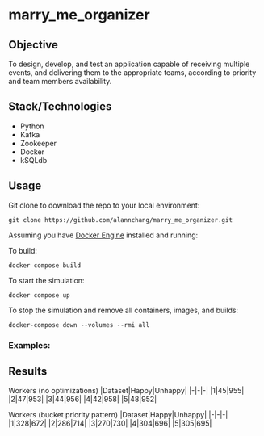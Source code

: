 # marry_me_organizer

## Objective

To design, develop, and test an application capable of receiving multiple events, and delivering them to the appropriate teams, according to priority and team members availability.

## Stack/Technologies

- Python
- Kafka
- Zookeeper
- Docker
- kSQLdb

## Usage

Git clone to download the repo to your local environment:
```
git clone https://github.com/alannchang/marry_me_organizer.git
```

Assuming you have [Docker Engine](https://docs.docker.com/engine/) installed and running:

To build:
```
docker compose build
```

To start the simulation:
```
docker compose up
```

To stop the simulation and remove all containers, images, and builds: 
```
docker-compose down --volumes --rmi all
```



### Examples:



## Results

Workers (no optimizations)
|Dataset|Happy|Unhappy|
|-|-|-|
|1|45|955|
|2|47|953|
|3|44|956|
|4|42|958|
|5|48|952|

Workers (bucket priority pattern)
|Dataset|Happy|Unhappy|
|-|-|-|
|1|328|672|
|2|286|714|
|3|270|730|
|4|304|696|
|5|305|695|
